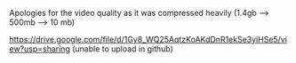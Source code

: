 Apologies for the video quality as it was compressed heavily (1.4gb --> 500mb --> 10 mb)

https://drive.google.com/file/d/1Gy8_WQ25AqtzKoAKdDnR1ekSe3yiHSe5/view?usp=sharing
(unable to upload in github)
